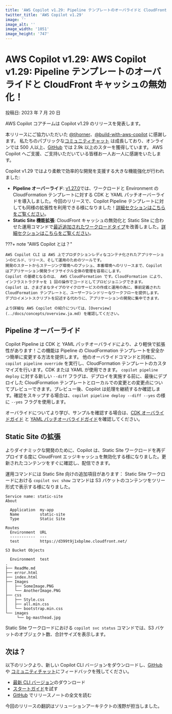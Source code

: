 ```yaml
---
title: 'AWS Copilot v1.29: Pipeline テンプレートのオーバライドと CloudFront キャッシュの無効化'
twitter_title: 'AWS Copilot v1.29'
image: ''
image_alt: ''
image_width: '1051'
image_height: '747'
---
```


# AWS Copilot v1.29: AWS Copilot v1.29: Pipeline テンプレートのオーバライドと CloudFront キャッシュの無効化！

投稿日: 2023 年 7 月 20 日

AWS Copilot コアチームは Copilot v1.29 のリリースを発表します。

本リリースにご協力いただいた [@tjhorner](https://github.com/tjhorner)、[@build-with-aws-copilot](https://github.com/build-with-aws-copilot) に感謝します。 
私たちのパブリックな[コミュニティチャット](https://app.gitter.im/#/room/#aws_copilot-cli:gitter.im) は成長しており、オンラインでは 500 人以上、[GitHub](http://github.com/aws/copilot-cli/) では 2.9k 以上のスターを獲得しています。
AWS Copilot へご支援、ご支持いただいている皆様お一人お一人に感謝をいたします。

Copilot v1.29 ではより柔軟で効率的な開発を支援する大きな機能強化が行われました:

- **Pipeline オーバーライド**: [v1.27.0](https://aws.github.io/copilot-cli/ja/blogs/release-v127/#copilot-aws-cloudformation)では、ワークロードと Environment の CloudFormation テンプレートに対する CDK と YAML パッチオーバーライドを導入しました。今回のリリースで、Copilot Pipeline テンプレートに対しても同様の拡張性を利用できる様になりました！[詳細セクションはこちらをご覧ください](#pipeline-overrides)。
- **Static Site 機能拡張**: CloudFront キャッシュの無効化と Static Site に合わせた運用コマンドで[最近追加されたワークロードタイプ](https://aws.github.io/copilot-cli/ja/blogs/release-v128/#static-site-service-type)を改善しました。[詳細セクションはこちらをご覧ください](#static-site-enhancements)。

???+ note "AWS Copilot とは？"

    AWS Copilot CLI は AWS 上でプロダクションレディなコンテナ化されたアプリケーションのビルド、リリース、そして運用のためのツールです。
    開発のスタートからステージング環境へのプッシュ、本番環境へのリリースまで、Copilot はアプリケーション開発ライフサイクル全体の管理を容易にします。
    Copilot の基礎となるのは、 AWS CloudFormation です。CloudFormation により、インフラストラクチャを 1 回の操作でコードとしてプロビジョニングできます。
    Copilot は、さまざまなタイプのマイクロサービスの作成と運用の為に、事前定義された CloudFormation テンプレートと、ユーザーフレンドリーなワークフローを提供します。
    デプロイメントスクリプトを記述する代わりに、アプリケーションの開発に集中できます。

    より詳細な AWS Copilot の紹介については、[Overview](../docs/concepts/overview.ja.md) を確認してください。

<a id="#pipeline-overrides"></a>
## Pipeline オーバーライド
Copilot Pipeline は CDK と YAML パッチオーバライドにより、より軽快で拡張性があります！この機能は Pipeline の CloudFormation テンプレートを安全かつ簡単に変更する方法を提供します。
他のオーバライドコマンドと同様に、`copilot pipeline override` を実行し、CloudFormation テンプレートのカスタマイズを行います。CDK または YAML が使用できます。
`copilot pipeline deploy` に対する新しい `--diff` フラグは、デプロイを実施する前に、最後にデプロイした CloudFormation テンプレートとローカルでの変更との変更点についてプレビューできます。プレビュー後、Copilot は処理を継続するか確認します。確認をスキップする場合は、`copilot pipeline deploy --diff --yes` の様に `--yes` フラグを使用します。

オーバライドについてより学び、サンプルを確認する場合は、[CDK オーバライドガイド](../docs/developing/overrides/cdk.ja.md) と [YAML パッチオーバライドガイド](../docs/developing/overrides/yamlpatch.ja.md)を確認してください。

<a id="#static-site-enhancements"></a>
## Static Site の拡張
よりダイナミックな開発のために、Copilot は、Static Site ワークロードを再デプロイする度に CloudFront エッジキャッシュを無効化する様になりました。更新されたコンテンツをすぐに確認し、配信できます。

運用コマンドには Static Site 向けの追加項目があります：
Static Site ワークロードにおける `copilot svc show` コマンドは S3 バケットのコンテンツをツリー形式で表示する様になりました。

```console
Service name: static-site
About

  Application  my-app
  Name         static-site
  Type         Static Site

Routes
  Environment  URL
  -----------  ---
  test         https://d399t9j1xbplme.cloudfront.net/

S3 Bucket Objects

  Environment  test
.
├── ReadMe.md
├── error.html
├── index.html
├── Images
│   ├── SomeImage.PNG
│   └── AnotherImage.PNG
├── css
│   ├── Style.css
│   ├── all.min.css
│   └── bootstrap.min.css
└── images
     └── bg-masthead.jpg
```

Static Site ワークロードにおける `copilot svc status` コマンドでは、S3 バケットのオブジェクト数、合計サイズを表示します。

## 次は？

以下のリンクより、新しい Copilot CLI バージョンをダウンロードし、[GitHub](https://github.com/aws/copilot-cli/) や [コミュニティチャット](https://gitter.im/aws/copilot-cli)にフィードバックを残してください。

- [最新 CLI バージョン](../docs/getting-started/install.ja.md)のダウンロード
- [スタートガイド](../docs/getting-started/first-app-tutorial.ja.md)を試す
- [GitHub](https://github.com/aws/copilot-cli/releases/tag/v1.29.0) でリリースノートの全文を読む


今回のリリースの翻訳はソリューションアーキテクトの浅野が担当しました。